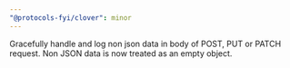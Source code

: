 ```yaml
---
"@protocols-fyi/clover": minor
---
```


Gracefully handle and log non json data in body of POST, PUT or PATCH request. Non JSON data is now treated as an empty object.
